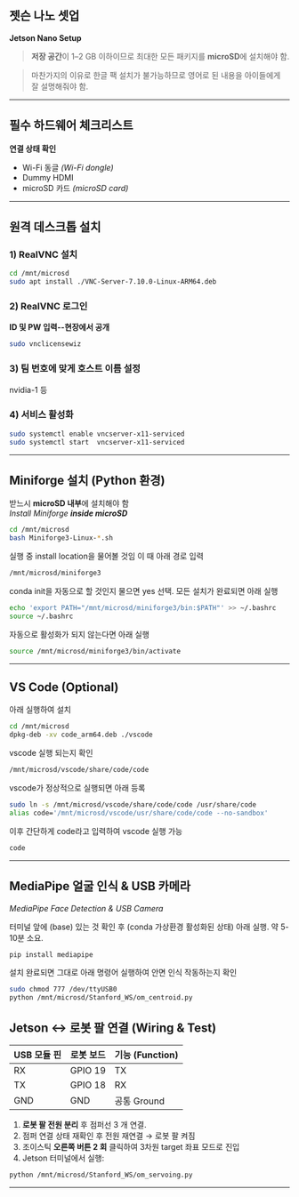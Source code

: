 ## 젯슨 나노 셋업
**Jetson Nano Setup**

> **저장 공간**이 1–2 GB 이하이므로 최대한 모든 패키지를 **microSD**에 설치해야 함. 

> 마찬가지의 이유로 한글 팩 설치가 불가능하므로 영어로 된 내용을 아이들에게 잘 설명해줘야 함.

---

## 필수 하드웨어 체크리스트
**연결 상태 확인**
- Wi-Fi 동글 *(Wi-Fi dongle)*
- Dummy HDMI
- microSD 카드 *(microSD card)*

---

## 원격 데스크톱 설치

### 1) RealVNC 설치
```bash
cd /mnt/microsd
sudo apt install ./VNC-Server-7.10.0-Linux-ARM64.deb
```

### 2) RealVNC 로그인
**ID 및 PW 입력--현장에서 공개**
```bash
sudo vnclicensewiz                 
```

### 3) 팀 번호에 맞게 호스트 이름 설정
nvidia-1 등

### 4) 서비스 활성화
```bash
sudo systemctl enable vncserver-x11-serviced
sudo systemctl start  vncserver-x11-serviced
```

---

## Miniforge 설치 (Python 환경)  
받느시 **microSD 내부**에 설치해야 함  
*Install Miniforge **inside microSD***  

```bash
cd /mnt/microsd
bash Miniforge3-Linux-*.sh          
```
실행 중 install location을 물어볼 것임 이 때 아래 경로 입력

```bash
/mnt/microsd/miniforge3
```

conda init을 자동으로 할 것인지 물으면 yes 선택. 모든 설치가 완료되면 아래 실행
```bash
echo 'export PATH="/mnt/microsd/miniforge3/bin:$PATH"' >> ~/.bashrc
source ~/.bashrc
```


자동으로 활성화가 되지 않는다면 아래 실행

```bash
source /mnt/microsd/miniforge3/bin/activate
```

---

## VS Code (Optional)

아래 실행하여 설치
```bash
cd /mnt/microsd
dpkg-deb -xv code_arm64.deb ./vscode
```

vscode 실행 되는지 확인
```bash
/mnt/microsd/vscode/share/code/code            
```

vscode가 정상적으로 실행되면 아래 등록
```bash
sudo ln -s /mnt/microsd/vscode/share/code/code /usr/share/code
alias code='/mnt/microsd/vscode/usr/share/code/code --no-sandbox'
```

이후 간단하게 code라고 입력하여 vscode 실행 가능
```bash
code
```

---

## MediaPipe 얼굴 인식 & USB 카메라  
*MediaPipe Face Detection & USB Camera*


터미널 앞에 (base) 있는 것 확인 후 (conda 가상환경 활성화된 상태) 아래 실행. 약 5-10분 소요.
```bash
pip install mediapipe   
```

설치 완료되면 그대로 아래 명령어 실행하여 안면 인식 작동하는지 확인
```bash
sudo chmod 777 /dev/ttyUSB0          
python /mnt/microsd/Stanford_WS/om_centroid.py
```



## Jetson ↔ 로봇 팔 연결 (Wiring & Test)

| USB 모듈 핀 | 로봇 보드 | 기능 (Function) |
|-----------|-----------|-----------------|
| RX      | GPIO 19   | TX |
| TX     | GPIO 18   | RX |
| GND       | GND       | 공통 Ground |

1. **로봇 팔 전원 분리** 후 점퍼선 3 개 연결.  
2. 점퍼 연결 상태 재확인 후 전원 재연결 → 로봇 팔 켜짐
3. 조이스틱 **오른쪽 버튼 2 회** 클릭하여 3차원 target 좌표 모드로 진입  
3. Jetson 터미널에서 실행:
```bash
python /mnt/microsd/Stanford_WS/om_servoing.py
```

---
